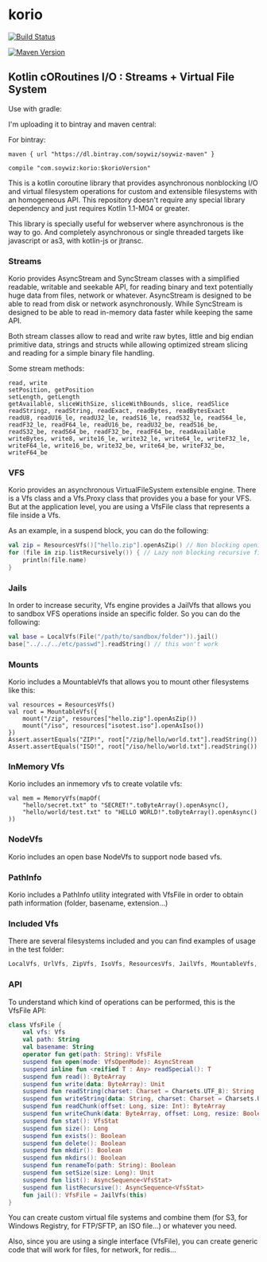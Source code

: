 # korio

[![Build Status](https://travis-ci.org/soywiz/korio.svg?branch=master)](https://travis-ci.org/soywiz/korio)

[![Maven Version](https://img.shields.io/github/tag/soywiz/korio.svg?style=flat&label=maven)](http://search.maven.org/#search%7Cga%7C1%7Ca%3A%22korio%22)

## Kotlin cORoutines I/O : Streams + Virtual File System

Use with gradle:

I'm uploading it to bintray and maven central:

For bintray:
```
maven { url "https://dl.bintray.com/soywiz/soywiz-maven" }
```

```
compile "com.soywiz:korio:$korioVersion"
```

This is a kotlin coroutine library that provides asynchronous nonblocking I/O and virtual filesystem operations
for custom and extensible filesystems with an homogeneous API. This repository doesn't require any special library
dependency and just requires Kotlin 1.1-M04 or greater.

This library is specially useful for webserver where asynchronous is the way to go. And completely asynchronous or
single threaded targets like javascript or as3, with kotlin-js or jtransc.

### Streams

Korio provides AsyncStream and SyncStream classes with a simplified readable, writable and seekable API,
for reading binary and text potentially huge data from files, network or whatever.
AsyncStream is designed to be able to read from disk or network asynchronously.
While SyncStream is designed to be able to read in-memory data faster while keeping the same API.

Both stream classes allow to read and write raw bytes, little and big endian primitive data, strings and structs while
allowing optimized stream slicing and reading for a simple binary file handling.

Some stream methods:
```
read, write
setPosition, getPosition
setLength, getLength
getAvailable, sliceWithSize, sliceWithBounds, slice, readSlice
readStringz, readString, readExact, readBytes, readBytesExact
readU8, readU16_le, readU32_le, readS16_le, readS32_le, readS64_le, readF32_le, readF64_le, readU16_be, readU32_be, readS16_be, readS32_be, readS64_be, readF32_be, readF64_be, readAvailable
writeBytes, write8, write16_le, write32_le, write64_le, writeF32_le, writeF64_le, write16_be, write32_be, write64_be, writeF32_be, writeF64_be
```

### VFS

Korio provides an asynchronous VirtualFileSystem extensible engine.
There is a Vfs class and a Vfs.Proxy class that provides you a base for your VFS. But at the application level, you
are using a VfsFile class that represents a file inside a Vfs.

As an example, in a suspend block, you can do the following:

```kotlin
val zip = ResourcesVfs()["hello.zip"].openAsZip() // Non blocking opening zip file
for (file in zip.listRecursively()) { // Lazy non blocking recursive file listing
    println(file.name)
}
```

### Jails

In order to increase security, Vfs engine provides a JailVfs that allows you to sandbox VFS operations inside an
specific folder. So you can do the following:

```kotlin
val base = LocalVfs(File("/path/to/sandbox/folder")).jail()
base["../../../etc/passwd"].readString() // this won't work
```

### Mounts

Korio includes a MountableVfs that allows you to mount other filesystems like this:

```
val resources = ResourcesVfs()
val root = MountableVfs({
	mount("/zip", resources["hello.zip"].openAsZip())
	mount("/iso", resources["isotest.iso"].openAsIso())
})
Assert.assertEquals("ZIP!", root["/zip/hello/world.txt"].readString())
Assert.assertEquals("ISO!", root["/iso/hello/world.txt"].readString())
```

### InMemory Vfs

Korio includes an inmemory vfs to create volatile vfs:

```
val mem = MemoryVfs(mapOf(
    "hello/secret.txt" to "SECRET!".toByteArray().openAsync(),
    "hello/world/test.txt" to "HELLO WORLD!".toByteArray().openAsync()
))
```

### NodeVfs

Korio includes an open base NodeVfs to support node based vfs.

### PathInfo

Korio includes a PathInfo utility integrated with VfsFile in order to obtain path information (folder, basename, extension...)

### Included Vfs

There are several filesystems included and you can find examples of usage in the test folder:

```kotlin
LocalVfs, UrlVfs, ZipVfs, IsoVfs, ResourcesVfs, JailVfs, MountableVfs, MemoryVfs
```

### API

To understand which kind of operations can be performed, this is the VfsFile API:

```kotlin
class VfsFile {
    val vfs: Vfs
    val path: String
    val basename: String
    operator fun get(path: String): VfsFile
    suspend fun open(mode: VfsOpenMode): AsyncStream
    suspend inline fun <reified T : Any> readSpecial(): T
    suspend fun read(): ByteArray
    suspend fun write(data: ByteArray): Unit
    suspend fun readString(charset: Charset = Charsets.UTF_8): String
    suspend fun writeString(data: String, charset: Charset = Charsets.UTF_8): Unit
    suspend fun readChunk(offset: Long, size: Int): ByteArray
    suspend fun writeChunk(data: ByteArray, offset: Long, resize: Boolean = false): Unit
    suspend fun stat(): VfsStat
    suspend fun size(): Long
    suspend fun exists(): Boolean
    suspend fun delete(): Boolean
    suspend fun mkdir(): Boolean
    suspend fun mkdirs(): Boolean
    suspend fun renameTo(path: String): Boolean
    suspend fun setSize(size: Long): Unit
    suspend fun list(): AsyncSequence<VfsStat>
    suspend fun listRecursive(): AsyncSequence<VfsStat>
    fun jail(): VfsFile = JailVfs(this)
}
```

You can create custom virtual file systems and combine them (for S3, for Windows Registry, for FTP/SFTP, an ISO file...)
or whatever you need.

Also, since you are using a single interface (VfsFile), you can create generic code that will work for files, for network,
for redis...
